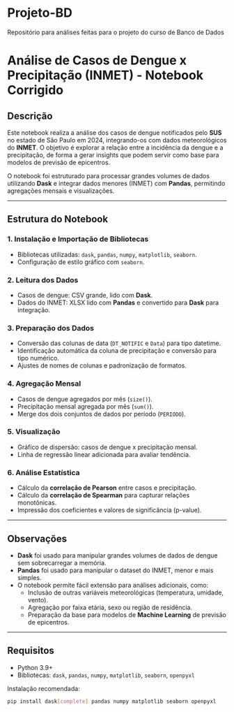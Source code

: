 # Projeto-BD
Repositório para análises feitas para o projeto do curso de Banco de Dados

# Análise de Casos de Dengue x Precipitação (INMET) - Notebook Corrigido

## Descrição

Este notebook realiza a análise dos casos de dengue notificados pelo **SUS** no estado de São Paulo em 2024, integrando-os com dados meteorológicos do **INMET**. O objetivo é explorar a relação entre a incidência da dengue e a precipitação, de forma a gerar insights que podem servir como base para modelos de previsão de epicentros.

O notebook foi estruturado para processar grandes volumes de dados utilizando **Dask** e integrar dados menores (INMET) com **Pandas**, permitindo agregações mensais e visualizações.

---

## Estrutura do Notebook

### 1. Instalação e Importação de Bibliotecas
- Bibliotecas utilizadas: `dask`, `pandas`, `numpy`, `matplotlib`, `seaborn`.
- Configuração de estilo gráfico com `seaborn`.

### 2. Leitura dos Dados
- Casos de dengue: CSV grande, lido com **Dask**.
- Dados do INMET: XLSX lido com **Pandas** e convertido para **Dask** para integração.

### 3. Preparação dos Dados
- Conversão das colunas de data (`DT_NOTIFIC` e `Data`) para tipo datetime.
- Identificação automática da coluna de precipitação e conversão para tipo numérico.
- Ajustes de nomes de colunas e padronização de formatos.

### 4. Agregação Mensal
- Casos de dengue agregados por mês (`size()`).
- Precipitação mensal agregada por mês (`sum()`).
- Merge dos dois conjuntos de dados por período (`PERIODO`).

### 5. Visualização
- Gráfico de dispersão: casos de dengue x precipitação mensal.
- Linha de regressão linear adicionada para avaliar tendência.

### 6. Análise Estatística
- Cálculo da **correlação de Pearson** entre casos e precipitação.
- Cálculo da **correlação de Spearman** para capturar relações monotônicas.
- Impressão dos coeficientes e valores de significância (p-value).

---

## Observações
- **Dask** foi usado para manipular grandes volumes de dados de dengue sem sobrecarregar a memória.
- **Pandas** foi usado para manipular o dataset do INMET, menor e mais simples.
- O notebook permite fácil extensão para análises adicionais, como:
  - Inclusão de outras variáveis meteorológicas (temperatura, umidade, vento).
  - Agregação por faixa etária, sexo ou região de residência.
  - Preparação da base para modelos de **Machine Learning** de previsão de epicentros.

---

## Requisitos
- Python 3.9+  
- Bibliotecas: `dask`, `pandas`, `numpy`, `matplotlib`, `seaborn`, `openpyxl`  

Instalação recomendada:

```bash
pip install dask[complete] pandas numpy matplotlib seaborn openpyxl
